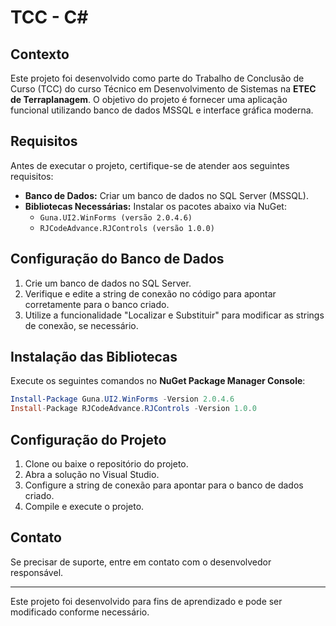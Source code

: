 # TCC - C#

## Contexto
Este projeto foi desenvolvido como parte do Trabalho de Conclusão de Curso (TCC) do curso Técnico em Desenvolvimento de Sistemas na **ETEC de Terraplanagem**. O objetivo do projeto é fornecer uma aplicação funcional utilizando banco de dados MSSQL e interface gráfica moderna.

## Requisitos
Antes de executar o projeto, certifique-se de atender aos seguintes requisitos:

- **Banco de Dados:** Criar um banco de dados no SQL Server (MSSQL).
- **Bibliotecas Necessárias:** Instalar os pacotes abaixo via NuGet:
  - `Guna.UI2.WinForms (versão 2.0.4.6)`
  - `RJCodeAdvance.RJControls (versão 1.0.0)`

## Configuração do Banco de Dados
1. Crie um banco de dados no SQL Server.
2. Verifique e edite a string de conexão no código para apontar corretamente para o banco criado.
3. Utilize a funcionalidade "Localizar e Substituir" para modificar as strings de conexão, se necessário.

## Instalação das Bibliotecas
Execute os seguintes comandos no **NuGet Package Manager Console**:
```powershell
Install-Package Guna.UI2.WinForms -Version 2.0.4.6
Install-Package RJCodeAdvance.RJControls -Version 1.0.0
```

## Configuração do Projeto
1. Clone ou baixe o repositório do projeto.
2. Abra a solução no Visual Studio.
3. Configure a string de conexão para apontar para o banco de dados criado.
4. Compile e execute o projeto.

## Contato
Se precisar de suporte, entre em contato com o desenvolvedor responsável.

---
Este projeto foi desenvolvido para fins de aprendizado e pode ser modificado conforme necessário.


